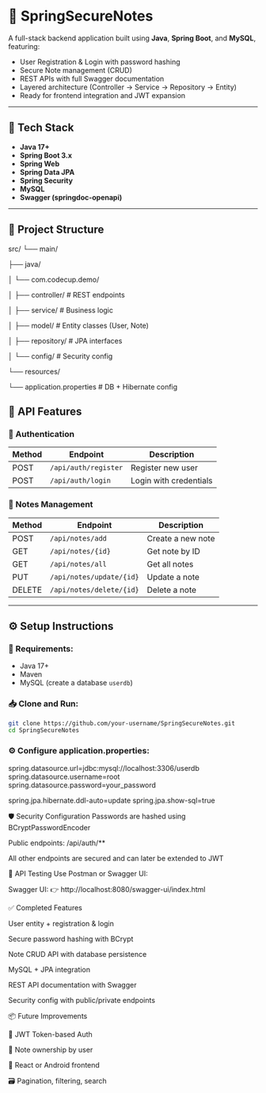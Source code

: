 # 📘 SpringSecureNotes

A full-stack backend application built using **Java**, **Spring Boot**, and **MySQL**, featuring:

- User Registration & Login with password hashing
- Secure Note management (CRUD)
- REST APIs with full Swagger documentation
- Layered architecture (Controller → Service → Repository → Entity)
- Ready for frontend integration and JWT expansion

---

## 🔧 Tech Stack

- **Java 17+**
- **Spring Boot 3.x**
- **Spring Web**
- **Spring Data JPA**
- **Spring Security**
- **MySQL**
- **Swagger (springdoc-openapi)**

---

## 📂 Project Structure

src/
└── main/

├── java/

│ └── com.codecup.demo/

│ ├── controller/ # REST endpoints

│ ├── service/ # Business logic

│ ├── model/ # Entity classes (User, Note)

│ ├── repository/ # JPA interfaces

│ └── config/ # Security config

└── resources/

└── application.properties # DB + Hibernate config

## 🧪 API Features

### 🔐 Authentication

| Method | Endpoint            | Description         |
|--------|---------------------|---------------------|
| POST   | `/api/auth/register`| Register new user   |
| POST   | `/api/auth/login`   | Login with credentials |

### 📝 Notes Management

| Method | Endpoint                  | Description            |
|--------|---------------------------|------------------------|
| POST   | `/api/notes/add`          | Create a new note      |
| GET    | `/api/notes/{id}`         | Get note by ID         |
| GET    | `/api/notes/all`          | Get all notes          |
| PUT    | `/api/notes/update/{id}`  | Update a note          |
| DELETE | `/api/notes/delete/{id}`  | Delete a note          |

---

## ⚙️ Setup Instructions

### 🐳 Requirements:
- Java 17+
- Maven
- MySQL (create a database `userdb`)

### 📥 Clone and Run:

```bash
git clone https://github.com/your-username/SpringSecureNotes.git
cd SpringSecureNotes
```

### ⚙️ Configure application.properties:

spring.datasource.url=jdbc:mysql://localhost:3306/userdb
spring.datasource.username=root
spring.datasource.password=your_password

spring.jpa.hibernate.ddl-auto=update
spring.jpa.show-sql=true


🛡️ Security Configuration
Passwords are hashed using BCryptPasswordEncoder

Public endpoints: /api/auth/**

All other endpoints are secured and can later be extended to JWT

🧪 API Testing
Use Postman or Swagger UI:

Swagger UI:
👉 http://localhost:8080/swagger-ui/index.html

✅ Completed Features

 User entity + registration & login

 Secure password hashing with BCrypt

 Note CRUD API with database persistence

 MySQL + JPA integration

 REST API documentation with Swagger

 Security config with public/private endpoints

📦 Future Improvements

🔐 JWT Token-based Auth

🧾 Note ownership by user

📱 React or Android frontend

🗃️ Pagination, filtering, search

